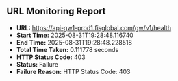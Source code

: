 ## URL Monitoring Report

- **URL:** https://api-gw1-prod1.fisglobal.com/gw/v1/health
- **Start Time:** 2025-08-31T19:28:48.116740
- **End Time:** 2025-08-31T19:28:48.228518
- **Total Time Taken:** 0.111778 seconds
- **HTTP Status Code:** 403
- **Status:** Failure
- **Failure Reason:** HTTP Status Code: 403

